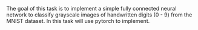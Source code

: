 The goal of this task is to implement a simple fully connected neural network to classify grayscale images of handwritten digits (0 - 9) from the MNIST dataset. In this task will use pytorch to implement.

